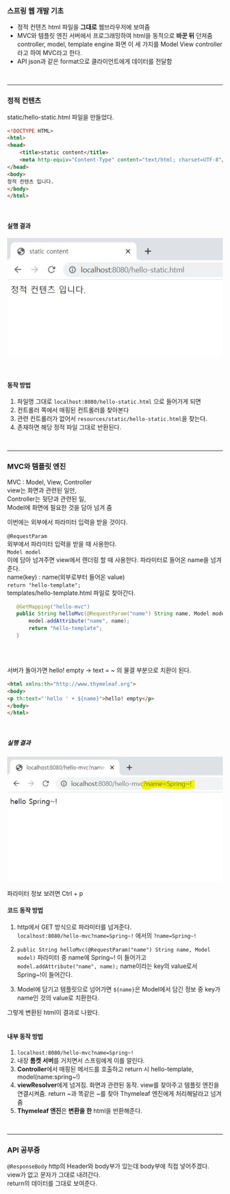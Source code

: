 ### 스프링 웹 개발 기초
* 정적 컨텐츠
html 파일을 **그대로** 웹브라우저에 보여줌
* MVC와 템플릿 엔진
서버에서 프로그래밍하여 html을 동적으로 **바꾼 뒤** 던져줌
controller, model, template engine 화면 이 세 가지를 Model View controller라고 하여 MVC라고 한다.
* API
json과 같은 format으로 클라이언트에게 데이터를 전달함
<br>

---

### 정적 컨텐츠

static/hello-static.html 파일을 만들었다.
```html
<!DOCTYPE HTML>
<html>
<head>
    <title>static content</title>
    <meta http-equiv="Content-Type" content="text/html; charset=UTF-8"/>
</head>
<body>
정적 컨텐츠 입니다.
</body>
</html>
```
<br>

#### 실행 결과
![사진](image/Intro2_Static.JPG)

<br>

#### 동작 방법

1. 파일명 그대로 ```localhost:8080/hello-static.html``` 으로 들어가게 되면
2. 컨트롤러 쪽에서 매핑된 컨트롤러를 찾아본다
3. 관련 컨트롤러가 없어서 ```resources/static/hello-static.html```을 찾는다.
4. 존재하면 해당 정적 파일 그대로 반환된다.
<br>

---

### MVC와 템플릿 엔진
MVC : Model, View, Controller<br>
view는 화면과 관련된 일만,<br>
Controller는 뒷단과 관련된 일,<br>
Model에 화면에 필요한 것을 담아 넘겨 줌
<br>

이번에는 외부에서 파라미터 입력을 받을 것이다.<br>

```@RequestParam```<br>
외부에서 파라미터 입력을 받을 때 사용한다.
<br> 
```Model model```<br>
이에 담아 넘겨주면 view에서 렌더링 할 때 사용한다.
파라미터로 들어온 name을 넘겨준다.<br>
name(key) : name(외부로부터 들어온 value)<br>
```return "hello-template";```<br>
templates/hello-template.html 파일로 찾아간다.

 ```java
    @GetMapping("hello-mvc")
    public String helloMvc(@RequestParam("name") String name, Model model){
        model.addAttribute("name", name);
        return "hello-template";
    }
```
<br><br>

서버가 돌아가면 hello! empty -> text = ~ 의 물결 부분으로 치환이 된다.

```html
<html xmlns:th="http://www.thymeleaf.org">
<body>
<p th:text="'hello ' + ${name}">hello! empty</p>
</body>
</html>
```
<br>

##### 실행 결과

![사진](image/Intro2_MVC.JPG)


파라미터 정보 보려면 Ctrl + p


#### 코드 동작 방법
1. http에서 GET 방식으로 파라미터를 넘겨준다.<br>
    ```localhost:8080/hello-mvc?name=Spring~!``` 에서의 ```?name=Spring~!```
2. ```public String helloMvc(@RequestParam("name") String name, Model model)``` 파라미터 중 name에 Spring~! 이 들어가고<br>
    ```model.addAttribute("name", name);``` name이라는 key의 value로서 Spring~!이 들어간다.<br>

3. Model에 담기고 템플릿으로 넘어가면 ```${name}```은 Model에서 담긴 정보 중  key가 name인 것의 value로 치환한다.

그렇게 변환된 html이 결과로 나왔다.<br><br>

#### 내부 동작 방법
1. ```localhost:8080/hello-mvc?name=Spring~!```
2. 내장 **톰켓 서버**를 거치면서 스프링에게 이를 알린다.
3. **Controller**에서 매핑된 메서드를 호출하고 return 시 hello-template, model(name:spring~!)
4. **viewResolver**에게 넘겨짐. 화면과 관련된 동작. view를 찾아주고 템플릿 엔진을 연결시켜줌. return ~과 똑같은 ~를 찾아 Thymeleaf 엔진에게 처리해달라고 넘겨줌
5. **Thymeleaf 엔진**은 **변환을 한** html을 반환해준다.


<br>

---

### API 공부중

```@ResponseBody```
http의 Header와 body부가 있는데 body부에 직접 넣어주겠다.
view가 없고 문자가 그대로 내려간다.
<br> return의 데이터를 그대로 보여준다.
